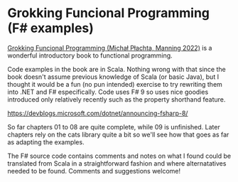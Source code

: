 ﻿# Grokking Funcional Programming (F# examples)

[Grokking Funcional Programming (Michał Płachta, Manning 2022)](https://www.manning.com/books/grokking-functional-programming) is a wonderful introductory book to functional programming. 

Code examples in the book are in Scala. Nothing wrong with that since the book doesn't assume previous knowledge of Scala (or basic Java), but I thought it would be a fun (no pun intended) exercise to try rewriting them into .NET and F# especifically. Code uses F# 9 so uses nice goodies introduced only relatively recently such as the property shorthand feature.

https://devblogs.microsoft.com/dotnet/announcing-fsharp-8/

So far chapters 01 to 08 are quite complete, while 09 is unfinished. Later chapters rely on the cats library quite a bit so we'll see how that goes as far as adapting the examples.

The F# source code contains comments and notes on what I found could be translated from Scala in a straightforward fashion and where alternatatives needed to be found. Comments and suggestions welcome!

